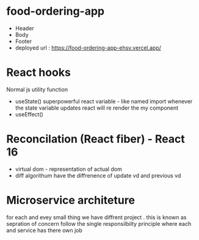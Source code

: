 # food-ordering-app
- Header
- Body
- Footer
- deployed url : https://food-ordering-app-ehsv.vercel.app/

# React hooks
Normal js utility function
- useState() superpowerful react variable - like named import
whenever the state variable updates react will re render the my component 
- useEffect()

# Reconcilation (React fiber) - React 16
- virtual dom - representation of actual dom
- diff algorithum have the diffrenence of update vd and previous vd

# Microservice architeture
for each and evey small thing we have diffrent project . this is known as sepration of concern follow the single responsilbilty principle where each and service has there own job